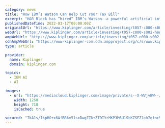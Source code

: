 ```yaml
---
category: news
title: "How IBM’s Watson Can Help Cut Your Tax Bill"
excerpt: "H&R Block has “hired” IBM’s Watson--a powerful artificial intelligence system--to act as a cyberguide in preparing taxes. To study for the job, Watson digested the federal tax code (more ..."
publishedDateTime: 2022-03-17T00:00:00Z
originalUrl: "https://www.kiplinger.com/article/investing/t057-c000-s002-how-ibm-watson-can-help-cut-your-tax-bill.html"
webUrl: "https://www.kiplinger.com/article/investing/t057-c000-s002-how-ibm-watson-can-help-cut-your-tax-bill.html"
ampWebUrl: "https://www.kiplinger.com/article/investing/t057-c000-s002-how-ibm-watson-can-help-cut-your-tax-bill.html?amp"
cdnAmpWebUrl: "https://www-kiplinger-com.cdn.ampproject.org/c/s/www.kiplinger.com/article/investing/t057-c000-s002-how-ibm-watson-can-help-cut-your-tax-bill.html?amp"
type: article

provider:
  name: Kiplinger
  domain: kiplinger.com

topics:
  - IBM AI
  - AI

images:
  - url: "https://mediacloud.kiplinger.com/image/private/s--X-WVjvBW--/f_auto,t_content-image-full-desktop@1/v1615837136/kiplinger_placeholder.jpg"
    width: 1260
    height: 710
    isCached: true

secured: "7kA1s/IkpHO+x6AfBRkv51sxDwgZZk+ZT9IYrMKP3M6U1ShKZSFZloh7qfnc5/YzqfZKjWn39JFlyW2UAjO9btoYE6N011429/kgbXnns6qyq3dRXRFdwO6QDN82Xgh/zZydRlUaQ9bJxOJsSdrEqVDYA0BrjdVhPjp9oyHrIZKVAelG+j7qU9PSmKK6LZzEOUUZVIRYyHmuZIEREOapp8//S5+Fl1Q6b40xsxcn5596xEzCX62XZeD2U0hjumgNVm3ee8jYuRV5e+QhaOvDalNqA+J6xvoQLTBsRa2hUfgaPazo4igBzWymf8tuWD6FrB6N+yXMStXmb2qjk9HT9QY1zFf/CfXxRNU74PrecSI=;ENHK6lHj7qPI5VkPk+jVWw=="
---
```


